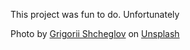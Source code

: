 This project was fun to do. Unfortunately

Photo by <a href="https://unsplash.com/@shegiva?utm_content=creditCopyText&utm_medium=referral&utm_source=unsplash">Grigorii Shcheglov</a> on <a href="https://unsplash.com/photos/an-aerial-view-of-a-body-of-water-rnejLwmsW1c?utm_content=creditCopyText&utm_medium=referral&utm_source=unsplash">Unsplash</a>
